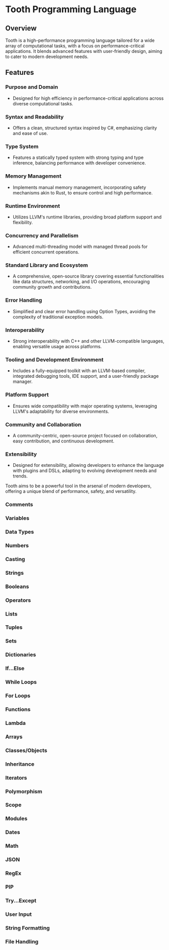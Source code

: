 # Tooth Programming Language

## Overview

Tooth is a high-performance programming language tailored for a wide array of computational tasks, with a focus on performance-critical applications. It blends advanced features with user-friendly design, aiming to cater to modern development needs.

## Features

### Purpose and Domain
- Designed for high efficiency in performance-critical applications across diverse computational tasks.

### Syntax and Readability
- Offers a clean, structured syntax inspired by C#, emphasizing clarity and ease of use.

### Type System
- Features a statically typed system with strong typing and type inference, balancing performance with developer convenience.

### Memory Management
- Implements manual memory management, incorporating safety mechanisms akin to Rust, to ensure control and high performance.

### Runtime Environment
- Utilizes LLVM's runtime libraries, providing broad platform support and flexibility.

### Concurrency and Parallelism
- Advanced multi-threading model with managed thread pools for efficient concurrent operations.

### Standard Library and Ecosystem
- A comprehensive, open-source library covering essential functionalities like data structures, networking, and I/O operations, encouraging community growth and contributions.

### Error Handling
- Simplified and clear error handling using Option Types, avoiding the complexity of traditional exception models.

### Interoperability
- Strong interoperability with C++ and other LLVM-compatible languages, enabling versatile usage across platforms.

### Tooling and Development Environment
- Includes a fully-equipped toolkit with an LLVM-based compiler, integrated debugging tools, IDE support, and a user-friendly package manager.

### Platform Support
- Ensures wide compatibility with major operating systems, leveraging LLVM's adaptability for diverse environments.

### Community and Collaboration
- A community-centric, open-source project focused on collaboration, easy contribution, and continuous development.

### Extensibility
- Designed for extensibility, allowing developers to enhance the language with plugins and DSLs, adapting to evolving development needs and trends.

Tooth aims to be a powerful tool in the arsenal of modern developers, offering a unique blend of performance, safety, and versatility.



### Comments

### Variables

### Data Types

### Numbers

### Casting

### Strings

### Booleans

### Operators

### Lists

### Tuples

### Sets

### Dictionaries

### If...Else

### While Loops

### For Loops

### Functions

### Lambda

### Arrays

### Classes/Objects

### Inheritance

### Iterators

### Polymorphism

### Scope

### Modules

### Dates

### Math

### JSON

### RegEx

### PIP

### Try...Except

### User Input

### String Formatting

### File Handling

